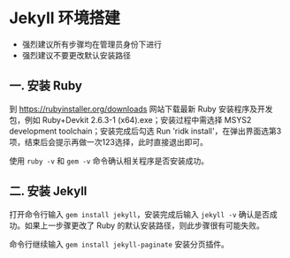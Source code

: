 # Jekyll 环境搭建

- 强烈建议所有步骤均在管理员身份下进行
- 强烈建议不要更改默认安装路径

## 一. 安装 Ruby

到 https://rubyinstaller.org/downloads 网站下载最新 Ruby 安装程序及开发包，例如
Ruby+Devkit 2.6.3-1 (x64).exe；安装过程中需选择 MSYS2 development
toolchain；安装完成后勾选 Run 'ridk
install'，在弹出界面选第3项，结束后会提示再做一次123选择，此时直接退出即可。

使用 `ruby -v` 和 `gem -v` 命令确认相关程序是否安装成功。

## 二. 安装 Jekyll

打开命令行输入 `gem install jekyll`，安装完成后输入 `jekyll -v`
确认是否成功。如果上一步骤更改了 Ruby 的默认安装路径，则此步骤很有可能失败。

命令行继续输入 `gem install jekyll-paginate` 安装分页插件。
